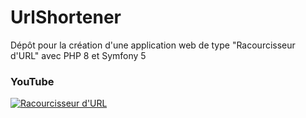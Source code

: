 # UrlShortener
 Dépôt pour la création d'une application web de type "Racourcisseur d'URL" avec PHP 8 et Symfony 5

### YouTube

[![Racourcisseur d'URL](https://i3.ytimg.com/vi/f7CamwgRAGI/maxresdefault.jpg)](https://www.youtube.com/watch?v=f7CamwgRAGI)
